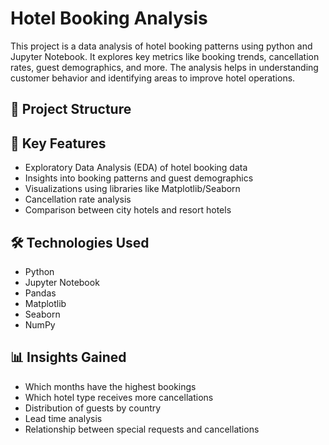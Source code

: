 # Hotel Booking Analysis

This project is a data analysis of hotel booking patterns using python and Jupyter Notebook. It explores key metrics like booking trends, cancellation rates, guest demographics, and more. The analysis helps in understanding customer behavior and identifying areas to improve hotel operations.

## 📁 Project Structure

## 🧠 Key Features

- Exploratory Data Analysis (EDA) of hotel booking data
- Insights into booking patterns and guest demographics
- Visualizations using libraries like Matplotlib/Seaborn
- Cancellation rate analysis
- Comparison between city hotels and resort hotels

## 🛠️ Technologies Used

- Python
- Jupyter Notebook
- Pandas
- Matplotlib
- Seaborn
- NumPy

## 📊 Insights Gained

- Which months have the highest bookings
- Which hotel type receives more cancellations
- Distribution of guests by country
- Lead time analysis
- Relationship between special requests and cancellations


